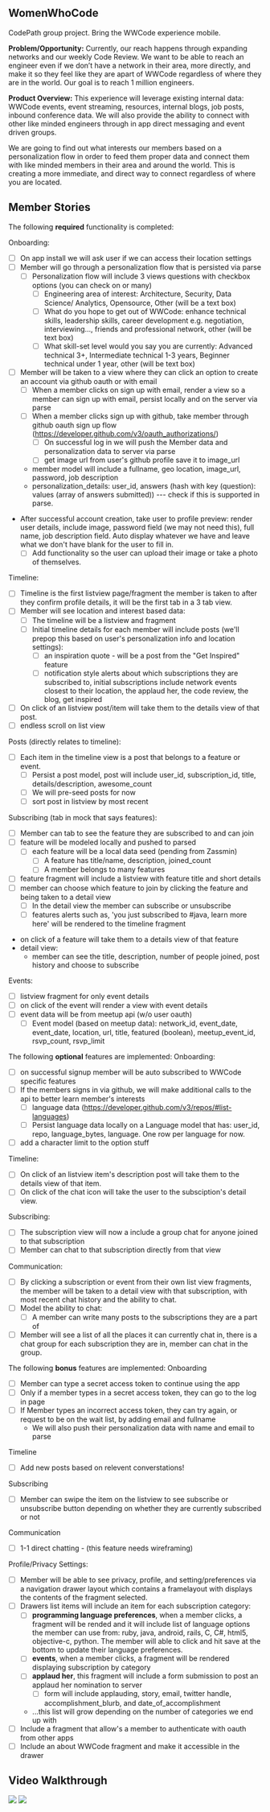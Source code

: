 ## WomenWhoCode
CodePath group project. Bring the WWCode experience mobile. 

**Problem/Opportunity:** Currently, our reach happens through expanding networks 
and our weekly Code Review. We want to be able to reach an engineer even if we 
don’t have a network in their area, more directly, and make it so they feel like 
they are apart of WWCode regardless of where they are in the world. Our goal is 
to reach 1 million engineers.  

**Product Overview:** This experience will leverage existing internal data: 
WWCode events, event streaming, resources, internal blogs, job posts, inbound 
conference data. We will also provide the ability to connect with other like 
minded engineers through in app direct messaging and event driven groups. 

We are going to find out what interests our members based on a personalization 
flow in order to feed them proper data and connect them with like minded members 
in their area and around the world. This is creating a more immediate, and 
direct way to connect regardless of where you are located.

## Member Stories

The following **required** functionality is completed:

Onboarding:
* [ ] On app install we will ask user if we can access their location settings
* [ ] Member will go through a personalization flow that is persisted via parse
  * [ ] Personalization flow will include 3 views questions with checkbox options (you 
  can check on or many)
    * [ ] Engineering area of interest: Architecture, Security, Data Science/ 
    Analytics, Opensource, Other (will be a text box)
    * [ ] What do you hope to get out of WWCode: enhance technical skills, 
    leadership skills, career development e.g. negotiation, interviewing…, 
    friends and professional network, other (will be text box)
    * [ ] What skill-set level would you say you are currently: Advanced 
    technical 3+, Intermediate technical 1-3 years, Beginner technical under 
    1 year, other (will be text box)
* [ ] Member will be taken to a view where they can click an option to create 
an account via github oauth or with email
  * [ ] When a member clicks on sign up with email, render a view so a member can 
  sign up with email, persist locally and on the server via parse
  * [ ] When a member clicks sign up with github, take member through github 
  oauth sign up flow (https://developer.github.com/v3/oauth_authorizations/)
    * [ ] On successful log in we will push the Member data and personalization
    data to server via parse
    * [ ] get image url from user's github profile save it to image_url
  * member model will include a fullname, geo location, image_url, password, job description
  * personalization_details: user_id, answers (hash with key (question): values (array of answers submitted)) --- check if this is 
  supported in parse. 
* After successful account creation, take user to profile preview: render user details, 
include image, password field (we may not need this), full name, job description field. Auto display whatever we have and leave what we don't have blank for the user to fill in. 
  * [ ] Add functionality so the user can upload their image or take a photo of themselves. 

Timeline:
* [ ] Timeline is the first listview page/fragment the member is taken to after
they confirm profile details, it will be the first tab in a 3 tab view.   
* [ ] Member will see location and interest based data:
  * [ ] The timeline will be a listview and fragment
  * [ ] Initial timeline details for each member will include posts (we'll prepop this based on user's personalization info and location settings):
  	* [ ] an inspiration quote - will be a post from the "Get Inspired" feature
  	* [ ] notification style alerts about which subscriptions they are 
  	subscribed to, initial subscriptions include network events closest to their 
  	location, the applaud her, the code review, the blog, get inspired
* [ ] On click of an listview post/item will take them to the details view of that post. 
* [ ] endless scroll on list view

Posts (directly relates to timeline):
* [ ] Each item in the timeline view is a post that belongs to a feature or event. 
  * [ ] Persist a post model, post will include user_id, subscription_id, 
  title, details/description, awesome_count
  * [ ] We will pre-seed posts for now
  * [ ] sort post in listview by most recent

Subscribing (tab in mock that says features):
* [ ] Member can tab to see the feature they are subscribed to and can join
* [ ] feature will be modeled locally and pushed to parsed
    * [ ] each feature will be a local data seed 
    (pending from Zassmin) 
      * [ ] A feature has title/name, description, joined_count
      * [ ] A member belongs to many features
* [ ] feature fragment will include a listview with feature title and 
short details
* [ ] member can choose which feature to join by clicking the 
feature and being taken to a detail view
  * [ ] In the detail view the member can subscribe or unsubscribe 
  * [ ] features alerts such as, 'you just subscribed to #java, learn more 
  here' will be rendered to the timeline fragment 
* on click of a feature will take them to a details view of that feature
* detail view: 
  * member can see the title, description, number of people joined, post history 
  and choose to subscribe

Events: 
* [ ] listview fragment for only event details
* [ ] on click of the event will render a view with event details
* [ ] event data will be from meetup api (w/o user oauth)
  * [ ] Event model (based on meetup data): network_id, event_date, 
        event_date, location, url, title, featured (boolean), meetup_event_id, 
        rsvp_count, rsvp_limit 

The following **optional** features are implemented:
Onboarding:
* [ ] on successful signup member will be auto subscribed to WWCode specific features
* [ ] If the members signs in via github, we will make additional calls to the api
to better learn member's interests
  * [ ] language data (https://developer.github.com/v3/repos/#list-languages)
  * [ ] Persist language data locally on a Language model that has: user_id, 
  repo, language_bytes, language. One row per language for now. 
* [ ] add a character limit to the option stuff

Timeline:
* [ ] On click of an listview item's description post will take them to the 
details view of that item. 
* [ ] On click of the chat icon will take the user to the subsciption's detail 
view.  

Subscribing:
* [ ] The subscription view will now a include a group chat for anyone joined 
to that subscription
* [ ] Member can chat to that subscription directly from that view

Communication:
* [ ] By clicking a subscription or event from their own list view fragments, 
the member will be taken to a detail view with that subscription, with most 
recent chat history and the ability to chat. 
* [ ] Model the ability to chat:
  * [ ] A member can write many posts to the subscriptions they are a part of
* [ ] Member will see a list of all the places it can currently chat in, there is 
a chat group for each subscription they are in, member can chat in the group.  

The following **bonus** features are implemented:
Onboarding
* [ ] Member can type a secret access token to continue using the app
* [ ] Only if a member types in a secret access token, they can go to the log
in page
* [ ] If Member types an incorrect access token, they can try again, or request to
be on the wait list, by adding email and fullname 
  * We will also push their personalization data with name and email to parse

Timeline
* [ ] Add new posts based on relevent converstations! 

Subscribing
* [ ] Member can swipe the item on the listview to see subscribe or unsubscribe 
button depending on whether they are currently subscribed or not

Communication
* [ ] 1-1 direct chatting - (this feature needs wireframing)

Profile/Privacy Settings:
* [ ] Member will be able to see privacy, profile, and setting/preferences via
a navigation drawer layout which contains a framelayout with displays the 
contents of the fragment selected. 
* [ ] Drawers list items will include an item for each subscription category: 
  * [ ] **programming language preferences**, when a member clicks, a fragment 
  will be rended and it will include list of language options the member can use 
  from: ruby, java, android, rails, C, C#, html5, objective-c, python. The 
  member will able to click and hit save at the bottom to update their language 
  preferences. 
  * [ ] **events**, when a member clicks, a fragment will be rendered 
  displaying subscription by category
  * [ ] **applaud her**, this fragment will include a form submission to post
  an applaud her nomination to server
    * [ ] form will include applauding, story, email, twitter handle,
    accomplishment_blurb, and date_of_accomplishment 
  * ...this list will grow depending on the number of categories we end up with 
* [ ] Include a fragment that allow's a member to authenticate with oauth from
other apps
* [ ] Include an about WWCode fragment and make it accessible in the drawer

## Video Walkthrough

<img src="https://cloud.githubusercontent.com/assets/11285573/10502938/0d96c6f4-72a6-11e5-9be4-80f4f2c4fdbd.png">
<img src="https://cloud.githubusercontent.com/assets/11285573/10502937/0d966f7e-72a6-11e5-87b3-e8600803b29f.png">

